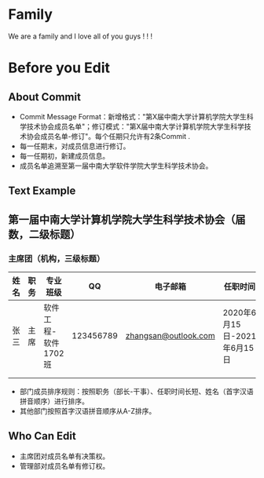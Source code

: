 # Family
We are a family and I love all of you guys ! ! !

# Before you Edit

## About Commit

- Commit Message Format：新增格式："第X届中南大学计算机学院大学生科学技术协会成员名单"；修订模式："第X届中南大学计算机学院大学生科学技术协会成员名单-修订"。每个任期只允许有2条Commit .
- 每一任期末，对成员信息进行修订。
- 每一任期初，新建成员信息。
- 成员名单追溯至第一届中南大学软件学院大学生科学技术协会。

## Text Example

## 第一届中南大学计算机学院大学生科学技术协会（届数，二级标题）

### 主席团（机构，三级标题）

| 姓名 | 职务 | 专业班级            | QQ        | 电子邮箱             | 任职时间                    |
| ---- | ---- | ------------------- | --------- | -------------------- | --------------------------- |
| 张三 | 主席 | 软件工程-软件1702班 | 123456789 | zhangsan@outlook.com | 2020年6月15日-2021年6月15日 |
|      |      |                     |           |                      |                             |
|      |      |                     |           |                      |                             |

- 部门成员排序规则：按照职务（部长-干事）、任职时间长短、姓名（首字汉语拼音顺序）进行排序。
- 其他部门按照首字汉语拼音顺序从A-Z排序。

## Who Can Edit

- 主席团对成员名单有决策权。
- 管理部对成员名单有修订权。

